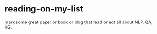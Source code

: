 # reading-on-my-list
mark some great paper or book or blog that read or not  all  about NLP, QA,  KG.
